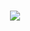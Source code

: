 <h1 align="center">
   <img src="[![Typing SVG](https://readme-typing-svg.demolab.com/?lines=First+line+of+text;Second+line+of+text)](https://git.io/typing-svg)"/>
</h1>


